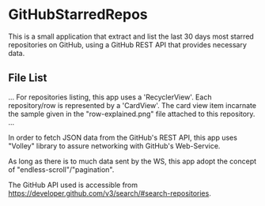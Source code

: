 # GitHubStarredRepos

This is a small application that extract and list the last 30 days most starred repositories on GitHub, using a GitHub REST API that provides necessary data.

File List
---------
...
For repositories listing, this app uses a 'RecyclerView'.
Each repository/row is represented by a 'CardView'.
The card view item incarnate the sample given in the "row-explained.png" file attached to this repository.
...

In order to fetch JSON data from the GitHub's REST API, this app uses "Volley" library to assure networking with GitHub's Web-Service.

As long as there is to much data sent by the WS, this app adopt the concept of "endless-scroll"/"pagination".


The GitHub API used is accessible from https://developer.github.com/v3/search/#search-repositories.
